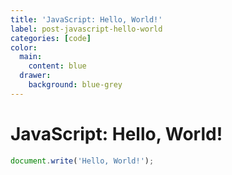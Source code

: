 ```yaml
---
title: 'JavaScript: Hello, World!'
label: post-javascript-hello-world
categories: [code]
color:
  main:
    content: blue
  drawer:
    background: blue-grey
---
```


JavaScript: Hello, World!
=========================

```javascript
document.write('Hello, World!');
```
